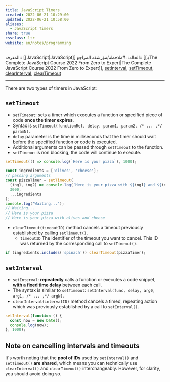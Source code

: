 ```yaml
---
title: JavaScript Timers
created: 2022-06-21 10:29:00
updated: 2022-06-21 10:58:00
aliases:
  - JavaScript Timers
share: true
cssclass: ltr
website: en/notes/programming
---
```


المعرفة:: [[JavaScript|JavaScript]]
الحالة:: #ملاحظة/مؤرشفة
المراجع:: [[./The Complete JavaScript Course 2022 From Zero to Expert|The Complete JavaScript Course 2022 From Zero to Expert]], [setInterval](https://developer.mozilla.org/en-US/docs/Web/API/setInterval), [setTimeout](https://developer.mozilla.org/en-US/docs/Web/API/setTimeout), [clearInterval](https://developer.mozilla.org/en-US/docs/Web/API/clearInterval), [clearTimeout](https://developer.mozilla.org/en-US/docs/Web/API/clearTimeout)

---

There are two types of timers in JavaScript:

## `setTimeout`

- `setTimeout`: sets a timer which executes a function or specified piece of code **once the timer expires**.
- Syntax is `setTimeout(functionRef, delay, param1, param2, /* ... ,*/ paramN)`.
- `delay` parameter is the time in milliseconds that the timer should wait before the specified function or code is executed.
- Additional arguments can be passed through `setTimeout` to the function.
- `setTimeout` is non blocking, the code will continue to execute.

```js
setTimeout(() => console.log(`Here is your pizza`), 1000);

const ingredients = ['olives', 'cheese'];
// passing arguments
const pizzaTimer = setTimeout(
  (ing1, ing2) => console.log(`Here is your pizza with ${ing1} and ${ing2} 🍕`),
  3000,
  ...ingredients
);
console.log('Waiting...');
// Waiting...
// Here is your pizza
// Here is your pizza with olives and cheese
```

- `clearTimeout(timeoutID)` method cancels a timeout previously established by calling `setTimeout()`.
  - `timeoutID` The identifier of the timeout you want to cancel. This ID was returned by the corresponding call to `setTimeout()`.

```js
if (ingredients.includes('spinach')) clearTimeout(pizzaTimer);
```

## `setInterval`

- `setInterval`: **repeatedly** calls a function or executes a code snippet, **with a fixed time delay** between each call.
- The syntax is similar to `setTimeout`: `setInterval(func, delay, arg0, arg1, /* ... ,*/ argN)`.
- `clearInterval(intervalID)` method cancels a timed, repeating action which was previously established by a call to `setInterval()`.

```js
setInterval(function () {
  const now = new Date();
  console.log(now);
}, 1000);
```

## Note on cancelling intervals and timeouts

It's worth noting that the **pool of IDs** used by `setInterval()` and `setTimeout()` **are shared**, which means you can technically use `clearInterval()` and `clearTimeout()` interchangeably. However, for clarity, you should avoid doing so.
